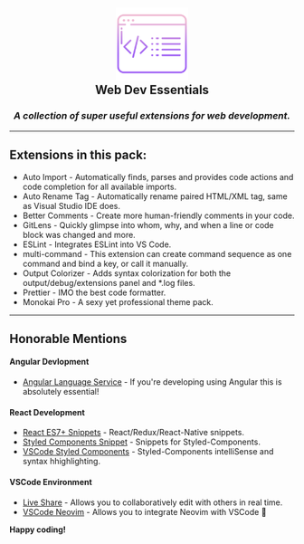 <h2 align="center"><img src="icon.png" height="128"/><br>Web Dev Essentials</h2>
<h3 align="center"><i>A collection of super useful extensions for web development.</i></h3>
<hr>

## Extensions in this pack:

- Auto Import - Automatically finds, parses and provides code actions and code completion for all available imports.
- Auto Rename Tag - Automatically rename paired HTML/XML tag, same as Visual Studio IDE does.
- Better Comments - Create more human-friendly comments in your code.
- GitLens - Quickly glimpse into whom, why, and when a line or code block was changed and more.
- ESLint - Integrates ESLint into VS Code.
- multi-command - This extension can create command sequence as one command and bind a key, or call it manually.
- Output Colorizer - Adds syntax colorization for both the output/debug/extensions panel and \*.log files.
- Prettier - IMO the best code formatter.
- Monokai Pro - A sexy yet professional theme pack.

<hr>

## Honorable Mentions

#### Angular Devlopment

- [Angular Language Service](https://marketplace.visualstudio.com/items?itemName=Angular.ng-template) - If you're developing using Angular this is absolutely essential!

#### React Development

- [React ES7+ Snippets](https://marketplace.visualstudio.com/items?itemName=dsznajder.es7-react-js-snippets) - React/Redux/React-Native snippets.
- [Styled Components Snippet](https://marketplace.visualstudio.com/items?itemName=jonkwheeler.styled-components-snippets) - Snippets for Styled-Components.
- [VSCode Styled Components](https://marketplace.visualstudio.com/items?itemName=styled-components.vscode-styled-components) - Styled-Components intelliSense and syntax hhighlighting.

#### VSCode Environment

- [Live Share](https://marketplace.visualstudio.com/items?itemName=MS-vsliveshare.vsliveshare) - Allows you to collaboratively edit with others in real time.
- [VSCode Neovim](https://marketplace.visualstudio.com/items?itemName=asvetliakov.vscode-neovim) - Allows you to integrate Neovim with VSCode 👄

**Happy coding!**
